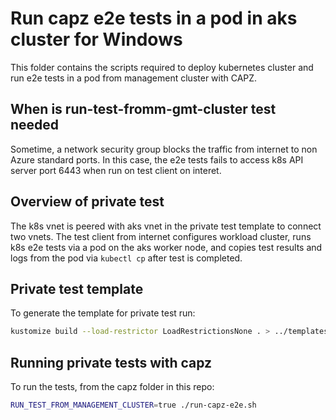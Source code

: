 # Run capz e2e tests in a pod in aks cluster for Windows

This folder contains the scripts required to deploy kubernetes cluster and run e2e tests in a pod from management cluster with CAPZ.


## When is run-test-fromm-gmt-cluster test needed

Sometime, a network security group blocks the traffic from internet to non Azure standard ports. In this case, the e2e tests fails to access k8s API server port 6443 when run on test client on interet.


## Overview of private test

 The k8s vnet is peered with aks vnet in the private test template to connect two vnets. The test client from internet configures workload cluster, runs k8s e2e tests via a pod on the aks worker node, and copies test results and logs from the pod via `kubectl cp` after test is completed.

## Private test template
To generate the template for private test run:

```bash
kustomize build --load-restrictor LoadRestrictionsNone . > ../templates/run-test-fromm-gmt-cluster.yaml
```

## Running private tests with capz

To run the tests, from the capz folder in this repo:

```bash
RUN_TEST_FROM_MANAGEMENT_CLUSTER=true ./run-capz-e2e.sh
```